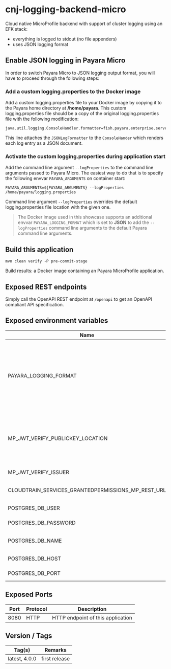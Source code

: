 # cnj-logging-backend-micro

Cloud native MicroProfile backend with support of cluster logging using an EFK stack:

* everything is logged to stdout (no file appenders)
* uses JSON logging format

## Enable JSON logging in Payara Micro

In order to switch Payara Micro to JSON logging output format, you will have to proceed through the following steps:

### Add a custom logging.properties to the Docker image

Add a custom logging.properties file to your Docker image by copying it to the Payara home directory at __/home/payara__.
This custom logging.properties file should be a copy
of the original logging.properties file with the following modification:

```
java.util.logging.ConsoleHandler.formatter=fish.payara.enterprise.server.logging.JSONLogFormatter
```

This line attaches the `JSONLogFormatter`  to the `ConsoleHander` which renders each log entry as a JSON document.


### Activate the custom logging.properties during application start

Add the command line argument `--logProperties` to the command line arguments passed to Payara Micro.
The easiest way to do that is to specify the following envvar `PAYARA_ARGUMENTS` on container start:

```
PAYARA_ARGUMENTS=${PAYARA_ARGUMENTS} --logProperties /home/payara/logging.properties
```

Command line argument `--logProperties` overrides the default logging.properties file location with the given one. 

> The Docker image used in this showcase supports an additional envvar `PAYARA_LOGGING_FORMAT` which is set to __JSON__
> to add the `--logProperties` command line arguments to the default Payara command line arguments.

## Build this application 

``` 
mvn clean verify -P pre-commit-stage
```

Build results: a Docker image containing an Payara MicroProfile application.

## Exposed REST endpoints

Simply call the OpenAPI REST endpoint at `/openapi` to get an OpenAPI compliant API specification.

## Exposed environment variables

| Name | Required | Description |
| --- | --- | --- |
| PAYARA_LOGGING_FORMAT |  | Activates the JSON logging format, if set to __JSON__; uses the default logging configuration otherwise (default: __JSON__) | 
| MP_JWT_VERIFY_PUBLICKEY_LOCATION | x | REST endpoint of an OpenID Connect authentication provider returning the JWT key set |
| MP_JWT_VERIFY_ISSUER | x | ID of the JWT's issuer |
| CLOUDTRAIN_SERVICES_GRANTEDPERMISSIONS_MP_REST_URL | x | Base URL of downstream service |
| POSTGRES_DB_USER | x | PostgreSQL database user | 
| POSTGRES_DB_PASSWORD | x | PostgreSQL database user |
| POSTGRES_DB_NAME | x | PostgreSQL database name |
| POSTGRES_DB_HOST | x | PostgreSQL hostname |
| POSTGRES_DB_PORT | x | PostgreSQL port number |

## Exposed Ports

| Port | Protocol | Description |
| --- | --- | --- |
| 8080 | HTTP | HTTP endpoint of this application | 
 
## Version / Tags

| Tag(s) | Remarks |
| --- | --- |
| latest, 4.0.0 | first release |
